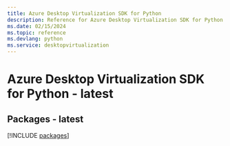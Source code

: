 ```yaml
---
title: Azure Desktop Virtualization SDK for Python
description: Reference for Azure Desktop Virtualization SDK for Python
ms.date: 02/15/2024
ms.topic: reference
ms.devlang: python
ms.service: desktopvirtualization
---
```

# Azure Desktop Virtualization SDK for Python - latest
## Packages - latest
[!INCLUDE [packages](desktop-virtualization-index.md)]